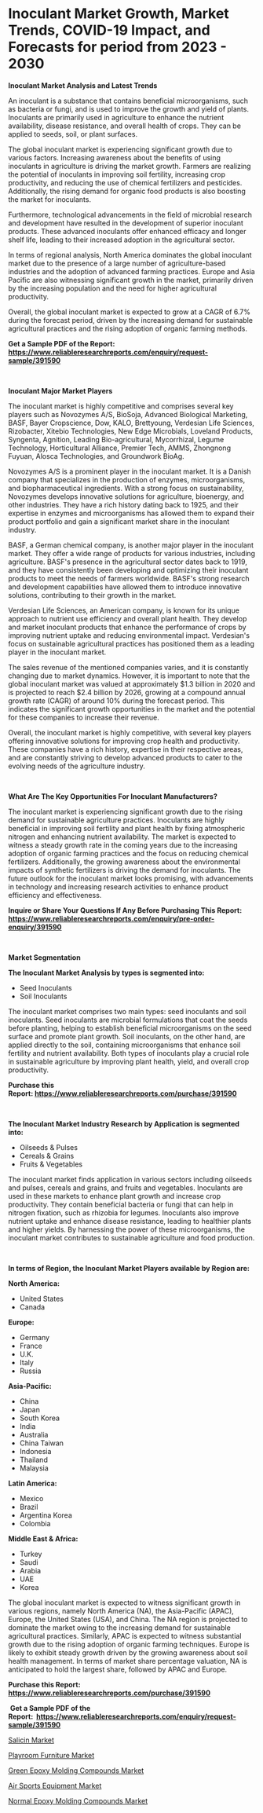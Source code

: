 <p><h1>Inoculant Market Growth, Market Trends, COVID-19 Impact, and Forecasts for period from 2023 - 2030</h1></p><p><strong>Inoculant Market Analysis and Latest Trends</strong></p>
<p><p>An inoculant is a substance that contains beneficial microorganisms, such as bacteria or fungi, and is used to improve the growth and yield of plants. Inoculants are primarily used in agriculture to enhance the nutrient availability, disease resistance, and overall health of crops. They can be applied to seeds, soil, or plant surfaces.</p><p>The global inoculant market is experiencing significant growth due to various factors. Increasing awareness about the benefits of using inoculants in agriculture is driving the market growth. Farmers are realizing the potential of inoculants in improving soil fertility, increasing crop productivity, and reducing the use of chemical fertilizers and pesticides. Additionally, the rising demand for organic food products is also boosting the market for inoculants.</p><p>Furthermore, technological advancements in the field of microbial research and development have resulted in the development of superior inoculant products. These advanced inoculants offer enhanced efficacy and longer shelf life, leading to their increased adoption in the agricultural sector.</p><p>In terms of regional analysis, North America dominates the global inoculant market due to the presence of a large number of agriculture-based industries and the adoption of advanced farming practices. Europe and Asia Pacific are also witnessing significant growth in the market, primarily driven by the increasing population and the need for higher agricultural productivity.</p><p>Overall, the global inoculant market is expected to grow at a CAGR of 6.7% during the forecast period, driven by the increasing demand for sustainable agricultural practices and the rising adoption of organic farming methods.</p></p>
<p><strong>Get a Sample PDF of the Report:&nbsp; <a href="https://www.reliableresearchreports.com/enquiry/request-sample/391590">https://www.reliableresearchreports.com/enquiry/request-sample/391590</a></strong></p>
<p>&nbsp;</p>
<p><strong>Inoculant Major Market Players</strong></p>
<p><p>The inoculant market is highly competitive and comprises several key players such as Novozymes A/S, BioSoja, Advanced Biological Marketing, BASF, Bayer Cropscience, Dow, KALO, Brettyoung, Verdesian Life Sciences, Rizobacter, Xitebio Technologies, New Edge Microbials, Loveland Products, Syngenta, Agnition, Leading Bio-agricultural, Mycorrhizal, Legume Technology, Horticultural Alliance, Premier Tech, AMMS, Zhongnong Fuyuan, Alosca Technologies, and Groundwork BioAg.</p><p>Novozymes A/S is a prominent player in the inoculant market. It is a Danish company that specializes in the production of enzymes, microorganisms, and biopharmaceutical ingredients. With a strong focus on sustainability, Novozymes develops innovative solutions for agriculture, bioenergy, and other industries. They have a rich history dating back to 1925, and their expertise in enzymes and microorganisms has allowed them to expand their product portfolio and gain a significant market share in the inoculant industry.</p><p>BASF, a German chemical company, is another major player in the inoculant market. They offer a wide range of products for various industries, including agriculture. BASF's presence in the agricultural sector dates back to 1919, and they have consistently been developing and optimizing their inoculant products to meet the needs of farmers worldwide. BASF's strong research and development capabilities have allowed them to introduce innovative solutions, contributing to their growth in the market.</p><p>Verdesian Life Sciences, an American company, is known for its unique approach to nutrient use efficiency and overall plant health. They develop and market inoculant products that enhance the performance of crops by improving nutrient uptake and reducing environmental impact. Verdesian's focus on sustainable agricultural practices has positioned them as a leading player in the inoculant market.</p><p>The sales revenue of the mentioned companies varies, and it is constantly changing due to market dynamics. However, it is important to note that the global inoculant market was valued at approximately $1.3 billion in 2020 and is projected to reach $2.4 billion by 2026, growing at a compound annual growth rate (CAGR) of around 10% during the forecast period. This indicates the significant growth opportunities in the market and the potential for these companies to increase their revenue.</p><p>Overall, the inoculant market is highly competitive, with several key players offering innovative solutions for improving crop health and productivity. These companies have a rich history, expertise in their respective areas, and are constantly striving to develop advanced products to cater to the evolving needs of the agriculture industry.</p></p>
<p>&nbsp;</p>
<p><strong>What Are The Key Opportunities For Inoculant Manufacturers?</strong></p>
<p><p>The inoculant market is experiencing significant growth due to the rising demand for sustainable agriculture practices. Inoculants are highly beneficial in improving soil fertility and plant health by fixing atmospheric nitrogen and enhancing nutrient availability. The market is expected to witness a steady growth rate in the coming years due to the increasing adoption of organic farming practices and the focus on reducing chemical fertilizers. Additionally, the growing awareness about the environmental impacts of synthetic fertilizers is driving the demand for inoculants. The future outlook for the inoculant market looks promising, with advancements in technology and increasing research activities to enhance product efficiency and effectiveness.</p></p>
<p><strong>Inquire or Share Your Questions If Any Before Purchasing This Report: <a href="https://www.reliableresearchreports.com/enquiry/pre-order-enquiry/391590">https://www.reliableresearchreports.com/enquiry/pre-order-enquiry/391590</a></strong></p>
<p>&nbsp;</p>
<p><strong>Market Segmentation</strong></p>
<p><strong>The Inoculant Market Analysis by types is segmented into:</strong></p>
<p><ul><li>Seed Inoculants</li><li>Soil Inoculants</li></ul></p>
<p><p>The inoculant market comprises two main types: seed inoculants and soil inoculants. Seed inoculants are microbial formulations that coat the seeds before planting, helping to establish beneficial microorganisms on the seed surface and promote plant growth. Soil inoculants, on the other hand, are applied directly to the soil, containing microorganisms that enhance soil fertility and nutrient availability. Both types of inoculants play a crucial role in sustainable agriculture by improving plant health, yield, and overall crop productivity.</p></p>
<p><strong>Purchase this Report:&nbsp;<a href="https://www.reliableresearchreports.com/purchase/391590">https://www.reliableresearchreports.com/purchase/391590</a></strong></p>
<p>&nbsp;</p>
<p><strong>The Inoculant Market Industry Research by Application is segmented into:</strong></p>
<p><ul><li>Oilseeds & Pulses</li><li>Cereals & Grains</li><li>Fruits & Vegetables</li></ul></p>
<p><p>The inoculant market finds application in various sectors including oilseeds and pulses, cereals and grains, and fruits and vegetables. Inoculants are used in these markets to enhance plant growth and increase crop productivity. They contain beneficial bacteria or fungi that can help in nitrogen fixation, such as rhizobia for legumes. Inoculants also improve nutrient uptake and enhance disease resistance, leading to healthier plants and higher yields. By harnessing the power of these microorganisms, the inoculant market contributes to sustainable agriculture and food production.</p></p>
<p>&nbsp;</p>
<p><strong>In terms of Region, the Inoculant Market Players available by Region are:</strong></p>
<p>
    <p> <strong> North America: </strong>
        <ul>
            <li>United States</li>
            <li>Canada</li>
        </ul>
        </p> 
    <p> <strong> Europe: </strong>
        <ul>
            <li>Germany</li>
            <li>France</li>
            <li>U.K.</li>
            <li>Italy</li>
            <li>Russia</li>
        </ul>
        </p> 
    <p> <strong> Asia-Pacific: </strong>
        <ul>
            <li>China</li>
            <li>Japan</li>
            <li>South Korea</li>
            <li>India</li>
            <li>Australia</li>
            <li>China Taiwan</li>
            <li>Indonesia</li>
            <li>Thailand</li>
            <li>Malaysia</li>
        </ul>
        </p> 
    <p> <strong> Latin America: </strong>
        <ul>
            <li>Mexico</li>
            <li>Brazil</li>
            <li>Argentina Korea</li>
            <li>Colombia</li>
        </ul>
        </p> 
    <p> <strong> Middle East & Africa: </strong>
        <ul>
            <li>Turkey</li>
            <li>Saudi</li>
            <li>Arabia</li>
            <li>UAE</li>
            <li>Korea</li>
        </ul>
    </p>
    </p>
<p><p>The global inoculant market is expected to witness significant growth in various regions, namely North America (NA), the Asia-Pacific (APAC), Europe, the United States (USA), and China. The NA region is projected to dominate the market owing to the increasing demand for sustainable agricultural practices. Similarly, APAC is expected to witness substantial growth due to the rising adoption of organic farming techniques. Europe is likely to exhibit steady growth driven by the growing awareness about soil health management. In terms of market share percentage valuation, NA is anticipated to hold the largest share, followed by APAC and Europe.</p></p>
<p><strong>Purchase this Report: <a href="https://www.reliableresearchreports.com/purchase/391590">https://www.reliableresearchreports.com/purchase/391590</a></strong></p>
<p>&nbsp;<strong>Get a Sample PDF of the Report:&nbsp;&nbsp;<a href="https://www.reliableresearchreports.com/enquiry/request-sample/391590">https://www.reliableresearchreports.com/enquiry/request-sample/391590</a></strong></p>
<p><strong></strong></p>
<p><p><a href="https://medium.com/@palm.quick.roof/salicin-market-outlook-industry-overview-and-forecast-2023-to-2030-ed079bd41b2c">Salicin Market</a></p><p><a href="https://www.linkedin.com/pulse/playroom-furniture-market-size-share-global-analysis-report-dqp2e/">Playroom Furniture Market</a></p><p><a href="https://github.com/melchekhinf/Market-Research-Report-List-1/blob/main/green-epoxy-molding-compounds-market.md">Green Epoxy Molding Compounds Market</a></p><p><a href="https://www.linkedin.com/pulse/decoding-air-sports-equipment-market-deep-dive-latest-8b7re/">Air Sports Equipment Market</a></p><p><a href="https://github.com/merzlyukov93/Market-Research-Report-List-1/blob/main/normal-epoxy-molding-compounds-market.md">Normal Epoxy Molding Compounds Market</a></p></p>